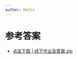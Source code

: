 ```yaml
---
author: HeZzz
---
```


# 参考答案

- [点击下载 | 线下作业及答案.zip](https://cs-speedrun.github.io/documents/%E6%95%B0%E7%94%B5%EF%BC%88%E7%90%86%E8%AE%BA%E5%8F%8A%E5%AE%9E%E9%AA%8C%E6%9C%89%E4%B8%93%E9%97%A8%E7%BE%A4522961034%EF%BC%89/%E5%8F%82%E8%80%83%E7%AD%94%E6%A1%88/%E7%BA%BF%E4%B8%8B%E4%BD%9C%E4%B8%9A%E5%8F%8A%E7%AD%94%E6%A1%88.zip)